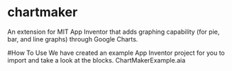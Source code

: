# chartmaker
An extension for MIT App Inventor that adds graphing capability (for pie, bar, and line graphs) through Google Charts.

#How To Use
We have created an example App Inventor project for you to import and take a look at the blocks. ChartMakerExample.aia

